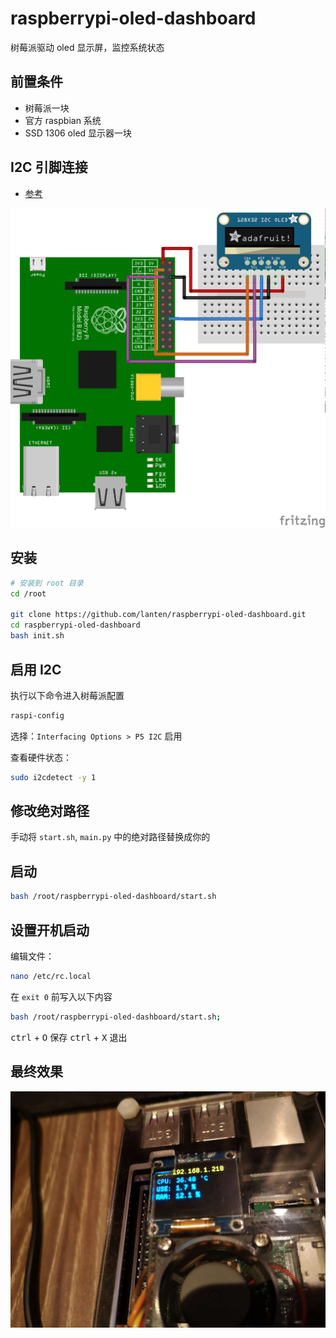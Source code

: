 # raspberrypi-oled-dashboard

树莓派驱动 oled 显示屏，监控系统状态

## 前置条件

- 树莓派一块
- 官方 raspbian 系统
- SSD 1306 oled 显示器一块

## I2C 引脚连接

- [参考](https://learn.adafruit.com/ssd1306-oled-displays-with-raspberry-pi-and-beaglebone-black?view=all)

![](./assets/img/raspberry_pi_RaspberryPi_I2C_bb.png)

## 安装

```bash
# 安装到 root 目录
cd /root

git clone https://github.com/lanten/raspberrypi-oled-dashboard.git
cd raspberrypi-oled-dashboard
bash init.sh
```

## 启用 I2C

执行以下命令进入树莓派配置

```bash
raspi-config
```

选择：`Interfacing Options > P5 I2C` 启用

查看硬件状态：

```bash
sudo i2cdetect -y 1
```

## 修改绝对路径

手动将 `start.sh`, `main.py` 中的绝对路径替换成你的

## 启动

```bash
bash /root/raspberrypi-oled-dashboard/start.sh
```

## 设置开机启动

编辑文件：

```bash
nano /etc/rc.local
```

在 `exit 0` 前写入以下内容

```bash
bash /root/raspberrypi-oled-dashboard/start.sh;
```

<kbd>ctrl</kbd> + <kbd>O</kbd> 保存
<kbd>ctrl</kbd> + <kbd>X</kbd> 退出

## 最终效果

![](assets/img/res.jpg)
